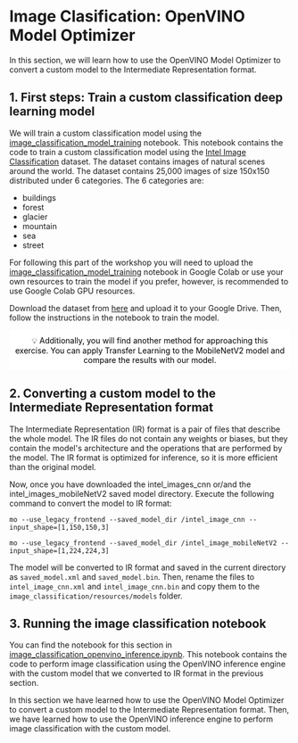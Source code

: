 # Image Clasification: OpenVINO Model Optimizer
In this section, we will learn how to use the OpenVINO Model Optimizer to convert a custom model to the Intermediate Representation format.

## 1. First steps: Train a custom classification deep learning model
We will train a custom classification model using the [image_classification_model_training](image_classification/image_classification_model_training.ipynb) notebook. This notebook contains the code to train a custom classification model using the [Intel Image Classification](https://www.kaggle.com/datasets/puneet6060/intel-image-classification) dataset. The dataset contains images of natural scenes around the world. The dataset contains 25,000 images of size 150x150 distributed under 6 categories. The 6 categories are:
- buildings
- forest
- glacier
- mountain
- sea
- street

For following this part of the workshop you will need to upload the [image_classification_model_training](image_classification/image_classification_model_training.ipynb) notebook in Google Colab or use your own resources to train the model if you prefer, however, is recommended to use Google Colab GPU resources.

Download the dataset from [here](https://www.kaggle.com/puneet6060/intel-image-classification/download) and upload it to your Google Drive. Then, follow the instructions in the notebook to train the model.

<div style="text-align:center; background-color:#ffff; padding:10px; color:black;">
💡 Additionally, you will find another method for approaching this exercise. You can apply Transfer Learning to the MobileNetV2 model and compare the results with our model.
</div>

## 2. Converting a custom model to the Intermediate Representation format
The Intermediate Representation (IR) format is a pair of files that describe the whole model. The IR files do not contain any weights or biases, but they contain the model's architecture and the operations that are performed by the model. The IR format is optimized for inference, so it is more efficient than the original model.

Now, once you have downloaded the intel_images_cnn or/and the intel_images_mobileNetV2 saved model directory.  Execute the following command to convert the model to IR format:
```
mo --use_legacy_frontend --saved_model_dir /intel_image_cnn --input_shape=[1,150,150,3]  
```
```
mo --use_legacy_frontend --saved_model_dir /intel_image_mobileNetV2 --input_shape=[1,224,224,3]  
```

The model will be converted to IR format and saved in the current directory as `saved_model.xml` and `saved_model.bin`. Then, rename the files to `intel_image_cnn.xml` and `intel_image_cnn.bin` and copy them to the `image_classification/resources/models` folder.

## 3. Running the image classification notebook
You can find the notebook for this section in [image_classification_openvino_inference.ipynb](image_classification/image_classification_openvino_inference.ipynb). This notebook contains the code to perform image classification using the OpenVINO inference engine with the custom model that we converted to IR format in the previous section.

In this section we have learned how to use the OpenVINO Model Optimizer to convert a custom model to the Intermediate Representation format. Then, we have learned how to use the OpenVINO inference engine to perform image classification with the custom model.